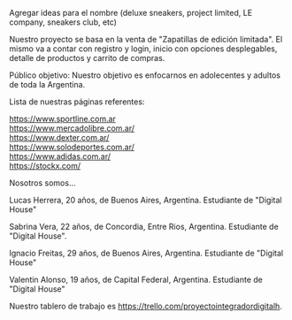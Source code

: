 Agregar ideas para el nombre (deluxe sneakers, project limited, LE company, sneakers club, etc)

Nuestro proyecto se basa en la venta de "Zapatillas de edición limitada". El mismo va a contar con registro y login, inicio con opciones desplegables, detalle de productos y carrito de compras.

Público objetivo:
Nuestro objetivo es enfocarnos en adolecentes y adultos de toda la Argentina.

Lista de nuestras páginas referentes: 

https://www.sportline.com.ar  
https://www.mercadolibre.com.ar/  
https://www.dexter.com.ar/  
https://www.solodeportes.com.ar/  
https://www.adidas.com.ar/  
https://stockx.com/

Nosotros somos...

Lucas Herrera, 20 años, de Buenos Aires, Argentina. Estudiante de "Digital House"

Sabrina Vera, 22 años, de Concordia, Entre Rios, Argentina. Estudiante de "Digital House".

Ignacio Freitas, 29 años, de Buenos Aires, Argentina. Estudiante de "Digital House"

Valentin Alonso, 19 años, de Capital Federal, Argentina. Estudiante de "Digital House"

Nuestro tablero de trabajo es https://trello.com/proyectointegradordigitalh.
